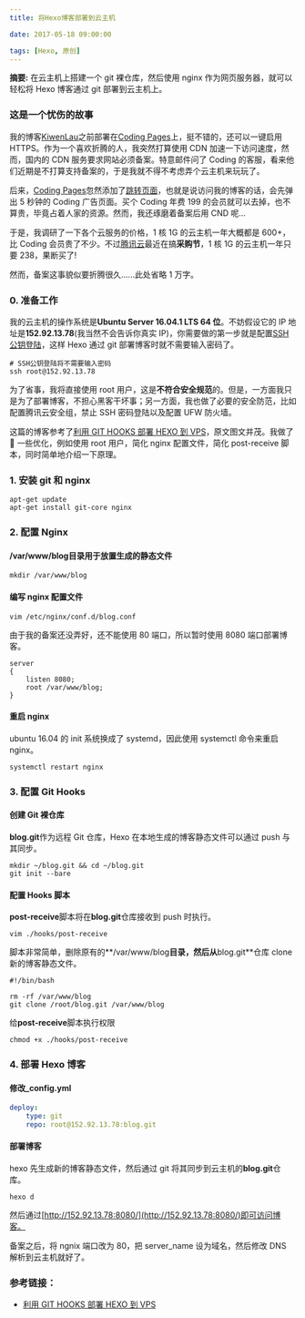 ```yaml
---
title: 将Hexo博客部署到云主机

date: 2017-05-18 09:00:00

tags: [Hexo, 原创]
---
```


**摘要:** 在云主机上搭建一个 git 裸仓库，然后使用 nginx 作为网页服务器，就可以轻松将 Hexo 博客通过 git 部署到云主机上。

<!-- more -->

### 这是一个忧伤的故事

我的博客[KiwenLau](http://kiwenlau.com/)之前部署在[Coding Pages](https://coding.net/help/doc/pages/)上，挺不错的，还可以一键启用 HTTPS。作为一个喜欢折腾的人，我突然打算使用 CDN 加速一下访问速度，然而，国内的 CDN 服务要求网站必须备案。特意邮件问了 Coding 的客服，看来他们近期是不打算支持备案的，于是我就不得不考虑弄个云主机来玩玩了。

后来，[Coding Pages](https://coding.net/help/doc/pages/)忽然添加了[跳转页面](https://coding.net/u/coding/p/Coding-Feedback/topic/337715?page=2#comment-164435)，也就是说访问我的博客的话，会先弹出 5 秒钟的 Coding 广告页面。买个 Coding 年费 199 的会员就可以去掉，也不算贵，毕竟占着人家的资源。然而，我还琢磨着备案后用 CND 呢...

于是，我调研了一下各个云服务的价格，1 核 1G 的云主机一年大概都是 600+，比 Coding 会员贵了不少。不过[腾讯云](https://www.qcloud.com)最近在搞**采购节**，1 核 1G 的云主机一年只要 238，果断买了!

然而，备案这事貌似要折腾很久......此处省略 1 万字。

### 0. 准备工作

我的云主机的操作系统是**Ubuntu Server 16.04.1 LTS 64 位**。不妨假设它的 IP 地址是**152.92.13.78**(我当然不会告诉你真实 IP)，你需要做的第一步就是配置[SSH 公钥登陆](http://www.ruanyifeng.com/blog/2011/12/ssh_remote_login.html)，这样 Hexo 通过 git 部署博客时就不需要输入密码了。

```shell
# SSH公钥登陆将不需要输入密码
ssh root@152.92.13.78
```

为了省事，我将直接使用 root 用户，这是**不符合安全规范**的。但是，一方面我只是为了部署博客，不担心黑客干坏事；另一方面，我也做了必要的安全防范，比如配置腾讯云安全组，禁止 SSH 密码登陆以及配置 UFW 防火墙。

这篇的博客参考了[利用 GIT HOOKS 部署 HEXO 到 VPS](https://munen.cc/tech/Hexo-in-VPS.html)，原文图文并茂。我做了  一些优化，例如使用 root 用户，简化 nginx 配置文件，简化 post-receive 脚本，同时简单地介绍一下原理。

### 1. 安装 git 和 nginx

```shell
apt-get update
apt-get install git-core nginx
```

### 2. 配置 Nginx

#### **/var/www/blog**目录用于放置生成的静态文件

```
mkdir /var/www/blog
```

#### 编写 nginx 配置文件

```
vim /etc/nginx/conf.d/blog.conf
```

由于我的备案还没弄好，还不能使用 80 端口，所以暂时使用 8080 端口部署博客。

```
server
{
    listen 8080;
    root /var/www/blog;
}
```

#### 重启 nginx

ubuntu 16.04 的 init 系统换成了 systemd，因此使用 systemctl 命令来重启 nginx。

```
systemctl restart nginx
```

### 3. 配置 Git Hooks

#### 创建 Git 裸仓库

**blog.git**作为远程 Git 仓库，Hexo 在本地生成的博客静态文件可以通过 push 与其同步。

```
mkdir ~/blog.git && cd ~/blog.git
git init --bare
```

#### 配置 Hooks 脚本

**post-receive**脚本将在**blog.git**仓库接收到 push 时执行。

```
vim ./hooks/post-receive
```

脚本非常简单，删除原有的**/var/www/blog**目录，然后从**blog.git**仓库 clone 新的博客静态文件。

```
#!/bin/bash

rm -rf /var/www/blog
git clone /root/blog.git /var/www/blog
```

给**post-receive**脚本执行权限

```
chmod +x ./hooks/post-receive
```

### 4. 部署 Hexo 博客

#### 修改\_config.yml

```yml
deploy:
    type: git
    repo: root@152.92.13.78:blog.git
```

#### 部署博客

hexo 先生成新的博客静态文件，然后通过 git 将其同步到云主机的**blog.git**仓库。

```
hexo d
```

然后通过[http://152.92.13.78:8080/](http://152.92.13.78:8080/)即可访问博客。

备案之后，将 ngnix 端口改为 80，把 server_name 设为域名，然后修改 DNS 解析到云主机就好了。

### 参考链接：

-   [利用 GIT HOOKS 部署 HEXO 到 VPS](https://munen.cc/tech/Hexo-in-VPS.html)
